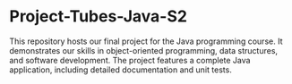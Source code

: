 # Project-Tubes-Java-S2
This repository hosts our final project for the Java programming course. It demonstrates our skills in object-oriented programming, data structures, and software development. The project features a complete Java application, including detailed documentation and unit tests.
